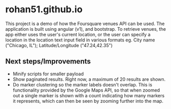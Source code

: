 # rohan51.github.io

This project is a demo of how the Foursquare venues API can be used. The application is built using angular (v1), and bootstrap. To retrieve venues, the app either uses the user's current location, or the user can specify a location in the location text input field in various formats eg. City name ("Chicago, IL"); Latitude/Longitude ("47.24,42.35")

## Next steps/Improvements

- Minify scripts for smaller payload
- Show paginated results. Right now, a maximum of 20 results are shown.
- Do marker clustering so the marker labels doesn't overlap. This is functionality provided by the Google Maps API, so that when zoomed out a single marker is shown with a count indicating how many markers it represents, which can then be seen by zooming further into the map.